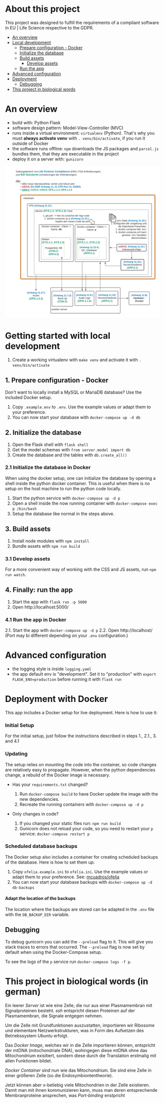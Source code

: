 # About this project

This project was designed to fulfill the requirements of a compliant software in EU | Life Science respective to the GDPR.

- [An overview](#overview)
- [Local development](#local_dev)
    - [Prepare configuration - Docker](#docker)
    - [Initialize the database](#init_database)
    - [Build assets](#build_assets)
        - [Develop assets](#develop_assets)
    - [Run the app](#run_app)
- [Advanced configuration](#advanced_config)
- [Deployment](#deployment)
    - [Debugging](#debugging)
- [This project in biological words](#biology_analogon)
  

<a name="overview"></a>
# An overview

-   build with: Python Flask
-   software design pattern: Model-View-Controller (MVC)
-   runs inside a virtual environment: `virtualenv` (Python). That's why you must **always activate venv** with `. venv/bin/activate`, if you run it outside of Docker 
-   the software runs offline: `npm` downloads the JS packages and `parcel.js` bundles them, that they are executable in the project
-   deploy it on a server with: `gunicorn`

![](project_overview.png)

<a name="local_dev"></a>
# Getting started with local development
1. Create a working virtualenv with `make venv` and activate it with `. venv/bin/activate`

<a name="docker"></a>
## 1. Prepare configuration - Docker
Don't want to locally install a MySQL or MariaDB database? Use the included Docker setup.

1. Copy `.example.env` to `.env`. Use the example values or adapt them to your preference.
2. You can now start your database with `docker-compose up -d db`

<a name="init_database"></a>
## 2. Initialize the database
1. Open the Flask shell with `flask shell`
2. Get the model schemas with `from server.model import db`
3. Create the database and the tables with `db.create_all()`

### 2.1 Initialize the database in Docker
When using the docker setup, one can initialize the database by opening a shell inside the python docker container. This
is useful when there is no setup on the host machine to run the python code locally.

1. Start the python service with `docker-compose up -d p`
2. Open a shell inside the now running container with `docker-compose exec p /bin/bash`
3. Setup the database like normal in the steps above.

<a name="build_assets"></a>
## 3. Build assets
1. Install node modules with `npm install`
2. Bundle assets with `npm run build`

<a name="develop_assets"></a>
### 3.1 Develop assets
For a more convenient way of working with the CSS and JS assets, run `npm run watch`.

<a name="run_app"></a>
## 4. Finally: run the app
1. Start the app with `flask run -p 5000`
2. Open http://localhost:5000/

### 4.1 Run the app in Docker
2.1. Start the app with `docker-compose up -d p`
2.2. Open http://localhost/ (Port may bi different depending on your `.env` configuration.)

<a name="advanced_config"></a>
# Advanced configuration
- the logging style is inside `logging.yaml`
- the app default env is "development". Set it to "production" with `export FLASK_ENV=production` before running it with `flask run`

<a name="deployment"></a>
# Deployment with Docker
This app includes a Docker setup for live deployment. Here is how to use it:

### Initial Setup
For the initial setup, just follow the instructions described in steps 1., 2.1., 3. and 4.1

### Updating
The setup relies on mounting the code into the container, so code changes are relatively easy to propagate. However,
when the python dependencies change, a rebuild of the Docker image is necessary.

- Has your `requirements.txt` changed?
  1. Run `docker-compose build` to have Docker update the image with the new dependencies.
  2. Recreate the running containers with `docker-compose up -d p`    
  
- Only changes in code?
  1. If you changed your static files run: `npm run build`
  2. Gunicorn does not reload your code, so you need to restart your `p` service: `docker-compose restart p`

### Scheduled database backups
The Docker setup also includes a container for creating scheduled backups of the database. Here is how to set them up:

1. Copy `ofelia.example.ini` to `ofelia.ini`. Use the example values or adapt them to your preference. See: [mcuadros/ofelia](https://github.com/mcuadros/ofelia)
2. You can now start your database backups with `docker-compose up -d db-backups`

#### Adapt the location of the backups
The location where the backups are stored can be adapted in the `.env` file with the `DB_BACKUP_DIR` variable.

<a name="debugging"></a>
## Debugging
To debug gunicorn you can add the `--preload` flag to it. This will give you stack traces to errors that occurred. The
`--preload` flag is now set by default when using the Docker-Compose setup.

To see the logs of the `p` service run `docker-compose logs -f p`.

<a name="biology_analogon"></a>
# This project in biological words (in german)
Ein leerer *Server* ist wie eine Zelle, die nur aus einer Plasmamembran mit Signalproteinen besteht.
*ssh* entspricht diesen Proteinen auf der Plasmamembran, die Signale entgegen nehmen.  

Um die Zelle mit Grundfunktionen auszustatten, importieren wir Ribosome und elementare Netzwerkstrukturen, was in Form des Aufsetzen des Betriebssystem *Ubuntu* erfolgt.  

Das *Docker Image*, welches wir in die Zelle importieren können, entspricht der mtDNA (mitochondriale DNA), wohingegen diese mtDNA ohne das Mitochondrium exisitiert, sondern diese durch die Translation erstmalig mit allen Funktionen bildet.   

*Docker Container* sind nun wie das Mitochondrium. Sie sind eine Zelle in einer größeren Zelle (so die Endosymbiontentheorie). 

Jetzt können aber x-beliebig viele Mitochondrien in der Zelle existieren. Damit man mit ihnen kommunizieren kann, muss man deren entsprechende Membranproteine ansprechen, was *Port-binding* enstpricht 




